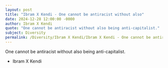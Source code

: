 ```yaml
---
layout: post
title: "Ibram X Kendi - One cannot be antiracist without also"
date: 2024-12-28 12:00:00 -0000
author: Ibram X Kendi
quote: "One cannot be antiracist without also being anti-capitalist."
subject: Diversity
permalink: /Diversity/Ibram X Kendi/Ibram X Kendi - One cannot be antiracist without also
---
```


One cannot be antiracist without also being anti-capitalist.

- Ibram X Kendi
